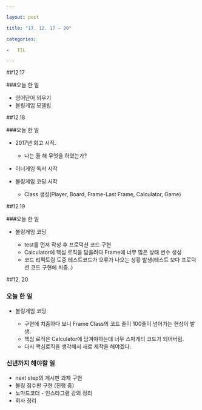 ```yaml
---

layout: post

title: "17. 12. 17 ~ 20"

categories:

-	TIL

---
```


##12.17

###오늘 한 일

-	영어단어 외우기
-	볼링게임 모델링

##12.18

###오늘 한 일

-	2017년 회고 시작.

	-	나는 올 해 무엇을 하였는가?

-	이너게임 독서 시작

-	볼링게임 코딩 시작

	-	Class 생성(Player, Board, Frame-Last Frame, Calculator, Game)

##12.19

###오늘 한 일

-	볼링게임 코딩

	-	test를 먼저 작성 후 프로덕션 코드 구현
	-	Calculator에 핵심 로직을 담을려다 Frame에 너무 많은 상태 변수 생성
	-	코드 리펙토링 도중 테스트코드가 오류가 나오는 상황 발생(테스트 보다 프로덕션 코드 구현에 치중..)

##12. 20

### 오늘 한 일

-	볼링게임 코딩

	-	구현에 치중하다 보니 Frame Class의 코드 줄이 100줄이 넘어가는 현상이 발생.
	-	핵심 로직은 Calculator에 담겨야하는데 너무 스파게티 코드가 되어버림.
	-	다시 핵심로직을 생각해서 새로 제작을 해야겠다..

### 신년까지 해야할 일

-	next step의 게시판 과제 구현
-	볼링 점수판 구현 (진행 중)
-	노마드코더 - 인스타그램 강의 정리
-	회사 정리
